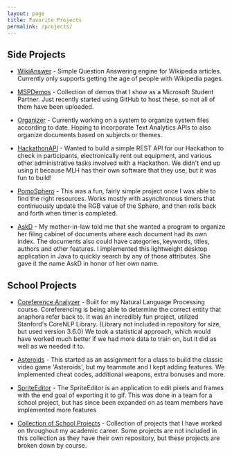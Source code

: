 ```yaml
---
layout: page
title: Favorite Projects
permalink: /projects/
---
```

## Side Projects
  - [WikiAnswer](https://github.com/tbarlow12/InfoExtractionProject) -
  Simple Question Answering engine for Wikipedia articles. Currently only supports getting the age of people with Wikipedia pages.

  - [MSPDemos](https://github.com/tbarlow12/MSPDemos) -
  Collection of demos that I show as a Microsoft Student Partner. Just recently started using GitHub to host these, so not all of them have been uploaded.

  - [Organizer](https://github.com/tbarlow12/Side-Projects/tree/master/Organizer) -
  Currently working on a system to organize system files according to date. Hoping to incorporate Text Analytics APIs to also organize documents based on subjects or themes.

  - [HackathonAPI](https://github.com/tbarlow12/HackTheUApi) -
  Wanted to build a simple REST API for our Hackathon to check in participants, electronically rent out equipment, and various other administrative tasks involved with a Hackathon. We didn't end up using it because MLH has their own software that they use, but it was fun to build!

  - [PomoSphero](https://github.com/tbarlow12/Side-Projects/tree/master/SpheroProject) -
  This was a fun, fairly simple project once I was able to find the right resources. Works mostly with asynchronous timers that continuously update the RGB value of the Sphero, and then rolls back and forth when timer is completed.

  - [AskD](https://github.com/tbarlow12/Side-Projects/tree/master/AskD) -
  My mother-in-law told me that she wanted a program to organize her filing cabinet of documents where each document had its own index. The documents also could have categories, keywords, titles, authors and other features. I implemented this lightweight desktop application in Java to quickly search by any of those attributes. She gave it the name AskD in honor of her own name.

## School Projects

 - [Coreference Analyzer](https://github.com/tbarlow12/CoreferenceAnalyzer) -
 Built for my Natural Language Processing course. Coreferencing is being able to determine the correct entity that anaphora refer back to. It was an incredibly fun project, utilized Stanford's CoreNLP Library. (Library not included in repository for size, but used version 3.6.0) We took a statistical approach, which would have worked much better if we had more data to train on, but it did as well as we needed it to.

 - [Asteroids](https://github.com/tbarlow12/School-Projects/tree/master/Object-Oriented-Programming/Asteroids) -
 This started as an assignment for a class to build the classic video game 'Asteroids', but my teammate and I kept adding features. We implemented cheat codes, additional weapons, extra bonuses and more.

 - [SpriteEditor](https://github.com/University-of-Utah-CS3505/u0680482/tree/neverland-dev/A6-SpriteEditor) -
 The SpriteEditor is an application to edit pixels and frames with the end goal of exporting it to gif. This was done in a team for a school project, but has since been expanded on as team members have implemented more features

 - [Collection of School Projects](https://github.com/tbarlow12/School-Projects) -
 Collection of projects that I have worked on throughout my academic career. Some projects are not included in this collection as they have their own repository, but these projects are broken down by course.

